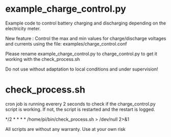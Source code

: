         
# example_charge_control.py        
Example code to control battery charging and discharging depending on the electricity meter. 

New feature : Control the max and min values for charge/discharge voltages and currents using the file: examples/charge_control.conf

Please rename example_charge_control.py to charge_control.py to get it working with the check_process.sh

Do not use without adaptation to local conditions and under supervision! 

# check_process.sh

cron job is running everery 2 seconds to check if the charge_control.py script is working. If not, the script is restarted and the restart is logged.

*/2 * * * * /home/pi/bin/check_process.sh > /dev/null 2>&1


All scripts are without any warranty. Use at your own risk

